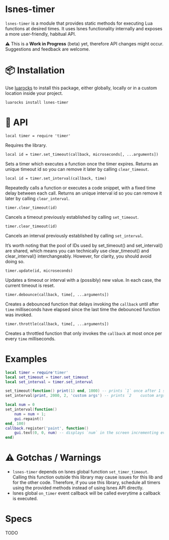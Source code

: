 # lsnes-timer

`lsnes-timer` is a module that provides static methods for executing Lua
functions at desired times. It uses lsnes functionality internally and
exposes a more user-friendly, habitual API.

⚠️ This is a **Work in Progress** (beta) yet, therefore API changes
might occur. Suggestions and feedback are welcome.

# 📦 Installation

Use [luarocks](https://luarocks.org) to install this package, either
globally, locally or in a custom location inside your project.

`luarocks install lsnes-timer`

# 🚀 API

`local timer = require 'timer'`

Requires the library.

`local id = timer.set_timeout(callback, microseconds[, ...arguments])`

Sets a timer which executes a function once the timer expires. Returns
an unique timeout id so you can remove it later by calling
`clear_timeout`.

`local id = timer.set_interval(callback, time)`

Repeatedly calls a function or executes a code snippet, with a fixed
time delay between each call. Returns an unique interval id so you can
remove it later by calling `clear_interval`.

`timer.clear_timeout(id)`

Cancels a timeout previously established by calling `set_timeout`.

`timer.clear_timeout(id)`

Cancels an interval previously established by calling `set_interval`.

It’s worth noting that the pool of IDs used by set\_timeout() and
set\_interval() are shared, which means you can technically use
clear\_timeout() and clear\_interval() interchangeably. However, for
clarity, you should avoid doing so.

`timer.update(id, microseconds)`

Updates a timeout or interval with a (possibly) new value. In each case,
the current timeout is reset.

`timer.debounce(callback, time[, ...arguments])`

Creates a debounced function that delays invoking the `callback` until
after `time` milliseconds have elapsed since the last time the debounced
function was invoked.

`timer.throttle(callback, time[, ...arguments])`

Creates a throttled function that only invokes the `callback` at most
once per every `time` milliseconds.

# Examples

``` lua
local timer = require'timer'
local set_timeout = timer.set_timeout
local set_interval = timer.set_interval

set_timeout(function() print(1) end, 1000) -- prints `1` once after 1 second
set_interval(print, 2000, 2, 'custom args') -- prints `2	custom args` every 2 seconds after

local num = 0
set_interval(function()
    num = num + 1;
    gui.repaint()
end, 100)
callback.register('paint', function()
    gui.text(0, 0, num) -- displays `num` in the screen incrementing every 0.1 second, regardless of whether the emulator is paused or not
end)
```

# ⚠️ Gotchas / Warnings

- `lsnes-timer` depends on lsnes global function `set_timer_timeout`.
  Calling this function outside this library may cause issues for this
  lib and for the other code. Therefore, if you use this library,
  schedule all timers using the provided methods instead of using lsnes
  API directly.
- lsnes global `on_timer` event callback will be called everytime a
  callback is executed.

# Specs

TODO
